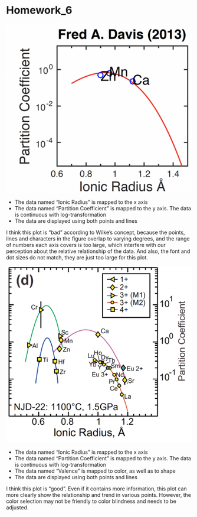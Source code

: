 Homework\_6
================

![This is an unsuccessful image](hw_06_img_bad.png)

-   The data named “Ionic Radius” is mapped to the x axis
-   The data named “Partition Coefficient” is mapped to the y axis. The
    data is continuous with log-transformation
-   The data are displayed using both points and lines

I think this plot is “bad” according to Wilke’s concept, because the
points, lines and characters in the figure overlap to varying degrees,
and the range of numbers each axis covers is too large, which interfere
with our perception about the relative relationship of the data. And
also, the font and dot sizes do not match, they are just too large for
this plot.

![This is a successful image](hw_06_img_good.png)

-   The data named “Ionic Radius” is mapped to the x axis
-   The data named “Partition Coefficient” is mapped to the y axis. The
    data is continuous with log-transformation
-   The data named “Valence” is mapped to color, as well as to shape
-   The data are displayed using both points and lines

I think this plot is “good”. Even if it contains more information, this
plot can more clearly show the relationship and trend in various points.
However, the color selection may not be friendly to color blindness and
needs to be adjusted.
